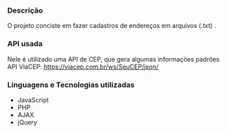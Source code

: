 ### Descrição
O projeto conciste em fazer cadastros de endereços em arquivos (.txt) .<br>

### API usada
Nele é utilizado uma API de CEP, que gera algumas informações padrões
API ViaCEP: https://viacep.com.br/ws/SeuCEP/json/

### Linguagens e Tecnologias utilizadas
- JavaScript 
- PHP
- AJAX
- jQuery 




